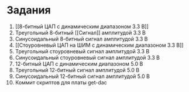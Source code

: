 # Задания

1. [[8-битный ЦАП с динамическим диапазоном 3.3 В]]
2. Треугольный 8-битный [[Сигнал]] амплитудой 3.3 В
3. Синусоидальный 8-битный сигнал амплитудой 3.3 В
4. [[Стоуровневый ЦАП на ШИМ с динамическим диапазоном 3.3 В]]
5. Треугольный стоуровневый сигнал амплитудой 3.3 В
6. Синусоидальный стоуровневый сигнал амплитудой 3.3 В
7. 12-битный ЦАП с динамическим диапазоном 5.0 В
8. Треугольный 12-битный сигнал амплитудой 5.0 В
9. Синусоидальный 12-битный сигнал амплитудой 5.0 В
10. Коммит скриптов для платы get-dac